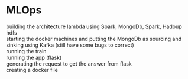 # MLOps
building the architecture lambda using Spark, MongoDb, Spark, Hadoup hdfs  
starting the docker machines and putting the MongoDb as sourcing and sinking using Kafka (still have some bugs to correct)  
running the train   
running the app (flask)   
generating the request to get the answer from flask   
creating a docker file  
